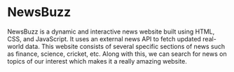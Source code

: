# NewsBuzz
NewsBuzz is a dynamic and interactive news website built using HTML, CSS, and JavaScript. It uses an external news API to fetch updated real-world data. This website consists of several specific sections of news such as finance, science, cricket, etc. Along with this, we can search for news on topics of our interest which makes it a really amazing website.
